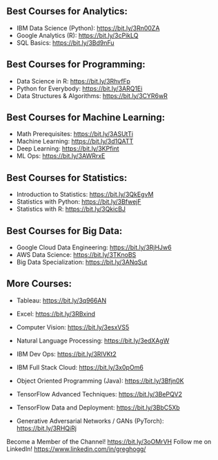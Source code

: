 ## Best Courses for Analytics:

- IBM Data Science (Python): https://bit.ly/3Rn00ZA
- Google Analytics (R): https://bit.ly/3cPikLQ
- SQL Basics: https://bit.ly/3Bd9nFu

## Best Courses for Programming:

- Data Science in R: https://bit.ly/3RhvfFp
- Python for Everybody: https://bit.ly/3ARQ1Ei
- Data Structures & Algorithms: https://bit.ly/3CYR6wR

## Best Courses for Machine Learning:

- Math Prerequisites: https://bit.ly/3ASUtTi
- Machine Learning: https://bit.ly/3d1QATT
- Deep Learning: https://bit.ly/3KPfint
- ML Ops: https://bit.ly/3AWRrxE

## Best Courses for Statistics:

- Introduction to Statistics: https://bit.ly/3QkEgvM
- Statistics with Python: https://bit.ly/3BfwejF
- Statistics with R: https://bit.ly/3QkicBJ

## Best Courses for Big Data:

- Google Cloud Data Engineering: https://bit.ly/3RjHJw6
- AWS Data Science: https://bit.ly/3TKnoBS
- Big Data Specialization: https://bit.ly/3ANqSut

## More Courses:

- Tableau: https://bit.ly/3q966AN
- Excel: https://bit.ly/3RBxind

- Computer Vision: https://bit.ly/3esxVS5
- Natural Language Processing: https://bit.ly/3edXAgW

- IBM Dev Ops: https://bit.ly/3RlVKt2
- IBM Full Stack Cloud: https://bit.ly/3x0pOm6
- Object Oriented Programming (Java): https://bit.ly/3Bfjn0K

- TensorFlow Advanced Techniques: https://bit.ly/3BePQV2
- TensorFlow Data and Deployment: https://bit.ly/3BbC5Xb
- Generative Adversarial Networks / GANs (PyTorch): https://bit.ly/3RHQiRj

Become a Member of the Channel! https://bit.ly/3oOMrVH
Follow me on LinkedIn! https://www.linkedin.com/in/greghogg/
